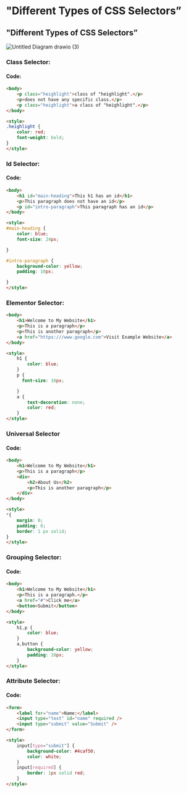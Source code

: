 # "Different Types of CSS Selectors”
## "Different Types of CSS Selectors”

![Untitled Diagram drawio (3)](https://github.com/user-attachments/assets/d6d71708-d28f-4cd3-9e8e-a104ca29c507)

### Class Selector:
#### Code:
```html
<body>
    <p class="heighlight">class of "heighlight".</p>
    <p>does not have any specific class.</p>
    <p class="heighlight">a class of "heighlight".</p>
</body>
```

```html
<style>
.heighlight {
    color: red;
    font-weight: bold;
}
</style>
```

### Id Selector:
<!--- Id Selector -->

#### Code:
```html
<body>
    <h1 id="main-heading">This h1 has an id</h1>
    <p>This paragraph does not have an id</p>
    <p id="intro-paragraph">This paragraph has an id</p>
</body>
```
```html
<style>
#main-heading {
    color: blue;
    font-size: 24px;

}

#intro-paragraph {
    background-color: yellow;
    padding: 10px;

}
</style>

```


### Elementor Selector:


```html 
<body>
    <h1>Welcome to My Website</h1>
    <p>This is a paragraph</p>
    <p>This is another paragraph</p>
    <a href="https:///www.google.com">Visit Example Website</a>
</body>
```
```html
<style>
    h1 {
        color: blue;
    }
    p {
      font-size: 16px;

    }
    a {
        text-decoration: none;
        color: red;
    }
</style>
```
### Universal  Selector
#### Code:
```html
<body>
    <h1>Welcome to My Website</h1>
    <p>This is a paragraph</p>
    <div>
        <h2>About Us</h2>
        <p>This is another paragraph</p>
    </div>
</body>
```
```html
<style>
*{
    margin: 0;
    padding: 0;
    border: 1 px solid;
}
</style>
```

### Grouping Selector:
#### Code:
```html
<body>
    <h1>Welcome to My Website</h1>
    <p>This is a paragraph.</p>
    <a href="#">Click me</a>
    <button>Submit</button>
</body>
```
```html
<style>
    h1,p {
        color: blue;
    }
    a,button {
        background-color: yellow;
        padding: 10px;
    }
</style>
```
### Attribute Selector:
#### Code:

```html
<form>
    <label for="name">Name:</label>
    <input type="text" id="name" required />
    <input type="submit" value="Submit" />
</form>
```
```html
<style>
    input[type="submit"] {
        background-color: #4caf50;
        color: white;
    }
    input[required] {
        border: 1px solid red;
    }
</style>
```


